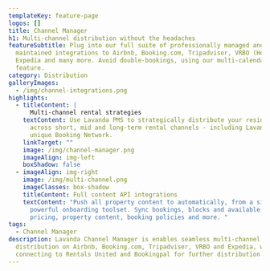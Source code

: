 ```yaml
---
templateKey: feature-page
logos: []
title: Channel Manager
h1: Multi-channel distribution without the headaches
featureSubtitle: Plug into our full suite of professionally managed and
  maintained integrations to Airbnb, Booking.com, Tripadvisor, VRBO (HomeAway),
  Expedia and many more. Avoid double-bookings, using our multi-calendar
  feature.
category: Distribution
galleryImages:
  - /img/channel-integrations.png
highlights:
  - titleContent: |
      Multi-channel rental strategies
    textContent: Use Lavanda PMS to strategically distribute your residential units
      across short, mid and long-term rental channels - including Lavanda’s
      unique Booking Network.
    linkTarget: ""
    image: /img/channel-manager.png
    imageAlign: img-left
    boxShadow: false
  - imageAlign: img-right
    image: /img/multi-channel.png
    imageClasses: box-shadow
    titleContent: Full content API integrations
    textContent: "Push all property content to automatically, from a single,
      powerful onboarding toolset. Sync bookings, blocks and available date,
      pricing, property content, booking policies and more. "
tags:
  - Channel Manager
description: Lavanda Channel Manager is enables seamless multi-channel
  distribution on Airbnb, Booking.com, Tripadviser, VRBO and Expedia, while also
  connecting to Rentals United and Bookingpal for further distribution options.
---
```

